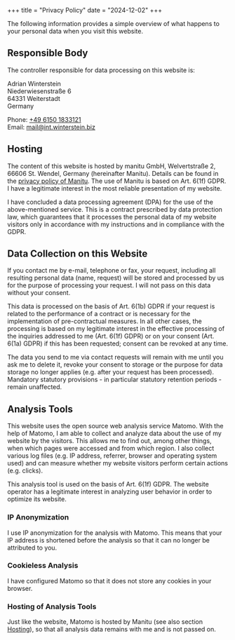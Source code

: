 +++
title = "Privacy Policy"
date = "2024-12-02"
+++

The following information provides a simple overview of what happens to your personal data when you visit this website.

## Responsible Body

The controller responsible for data processing on this website is:

Adrian Winterstein\
Niederwiesenstraße 6\
64331 Weiterstadt\
Germany

Phone: [+49 6150 1833121](tel:+4961501833121)\
Email: [mail@int.winterstein.biz](mailto:mail@int.winterstein.biz)

## Hosting

The content of this website is hosted by manitu GmbH, Welvertstraße 2, 66606 St. Wendel, Germany (hereinafter Manitu). Details can be found in the [privacy policy of Manitu](https://www.manitu.de/datenschutz/).
The use of Manitu is based on Art. 6(1f) GDPR. I have a legitimate interest in the most reliable presentation of my website.

I have concluded a data processing agreement (DPA) for the use of the above-mentioned service. This is a contract prescribed by data protection law, which guarantees that it processes the personal data of my website visitors only in accordance with my instructions and in compliance with the GDPR.

## Data Collection on this Website

If you contact me by e-mail, telephone or fax, your request, including all resulting personal data (name, request) will be stored and processed by us for the purpose of processing your request. I will not pass on this data without your consent.

This data is processed on the basis of Art. 6(1b) GDPR if your request is related to the performance of a contract or is necessary for the implementation of pre-contractual measures. In all other cases, the processing is based on my legitimate interest in the effective processing of the inquiries addressed to me (Art. 6(1f) GDPR) or on your consent (Art. 6(1a) GDPR) if this has been requested; consent can be revoked at any time.

The data you send to me via contact requests will remain with me until you ask me to delete it, revoke your consent to storage or the purpose for data storage no longer applies (e.g. after your request has been processed). Mandatory statutory provisions - in particular statutory retention periods - remain unaffected.

## Analysis Tools

This website uses the open source web analysis service Matomo.
With the help of Matomo, I am able to collect and analyze data about the use of my website by the visitors. This allows me to find out, among other things, when which pages were accessed and from which region. I also collect various log files (e.g. IP address, referrer, browser and operating system used) and can measure whether my website visitors perform certain actions (e.g. clicks).

This analysis tool is used on the basis of Art. 6(1f) GDPR. The website operator has a legitimate interest in analyzing user behavior in order to optimize its website.

### IP Anonymization

I use IP anonymization for the analysis with Matomo. This means that your IP address is shortened before the analysis so that it can no longer be attributed to you.

### Cookieless Analysis

I have configured Matomo so that it does not store any cookies in your browser.

### Hosting of Analysis Tools

Just like the website, Matomo is hosted by Manitu (see also section [Hosting](#hosting)), so that all analysis data remains with me and is not passed on.
